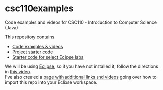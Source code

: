 # csc110examples

Code examples and videos for CSC110 - Introduction to Computer Science (Java)

This repository contains

- [Code examples & videos](./csc110examples/src/videoexamples)
- [Project starter code](./csc110examples/src/projects)
- [Starter code for select Eclipse labs](./csc110examples/src/lab)

We will be using [Eclipse](https://www.eclipse.org/downloads/), so if you have not installed it, follow the directions in [this video](https://www.youtube.com/watch?v=cBschByBEyo).  
I've also created a [page with additional links and videos](https://github.com/wadehuber/codeexamples/blob/master/programming/eclipse_setup.md) going over how to import this repo into your Eclipse workspace.  
